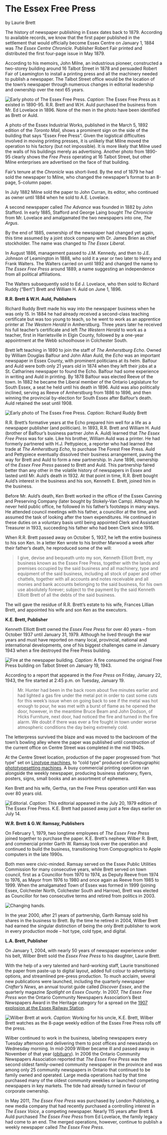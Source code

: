 ﻿# The Essex Free Press

by Laurie Brett

The history of newspaper publishing in Essex dates back to 1879. According to available records, we know that the first paper published in the settlement that would officially become Essex Centre on January 1, 1884 was _The Essex Centre Chronicle_. Publisher Robert Fair printed and distributed the first four-page issue in May 1879.

According to his memoirs, John Milne, an industrious pioneer, constructed a two-storey building around 16 Talbot Street in 1878 and persuaded Robert Fair of Leamington to install a printing press and all the machinery needed to publish a newspaper. The Talbot Street office would be the location of the town’s newspaper through numerous changes in editorial leadership and ownership over the next 65 years.

![Early photo of The Essex Free Press.](https://github.com/lauriebrett/INK-essays/blob/master/efp/images/efp0.png?raw=true "Early photo of The Essex Free Press.")
_Caption_: The Essex Free Press as it existed in 1890-95. R.R. Brett and W.H. Auld purchased the business from Mr. Ed Lovelace in 1896. None of the men in the photo have been identified as Brett or Auld.

A photo of the Essex Industrial Works, published in the March 5, 1892 edition of the _Toronto Mail_, shows a prominent sign on the side of the building that says “Essex Free Press”. Given the logistical difficulties involved in moving printing presses, it is unlikely that Milne moved the operation to his factory (but not impossible). It is more likely that Milne used the walls of his buildings merely as advertising. Another photo from 1890-95 clearly shows the _Free Press_ operating at 16 Talbot Street, but other Milne enterprises are advertised on the face of that building.

Fair’s tenure at the _Chronicle_ was short-lived. By the end of 1879 he had sold the newspaper to Milne, who changed the newspaper’s format to an 8-page, 5-column paper.

In July 1882 Milne sold the paper to John Curran, its editor, who continued as owner until 1884 when he sold to A.E. Lovelace.

A second newspaper called _The Advance_ was founded in 1882 by John Stafford. In early 1885, Stafford and George Laing bought _The Chronicle_ from Mr. Lovelace and amalgamated the two newspapers into one, _The Argus_.

By the end of 1885, ownership of the newspaper had changed yet again, this time assumed by a joint stock company with Dr. James Brien as chief stockholder. The name was changed to _The Essex Liberal_.

In August 1886, management passed to J.M. Kennedy, and then to J.E. Johnson of Leamington in 1888, who sold it a year or two later to Henry and Frank Walters. The Walters carried on until 1892 and changed the name to _The Essex Free Press_ around 1889, a name suggesting an independence from all political affiliations.

The Walters subsequently sold to Ed J. Lovelace, who then sold to Richard Ruddy (“Bert”) Brett and William H. Auld on June 1, 1896.

__R.R. Brett & W.H. Auld, Publishers__

Richard Ruddy Brett made his way into the newspaper business when he was only 15. In 1884 he had already received a second-class teaching certificate but was too young to teach, so he went to work as an apprentice printer at _The Western Herald_ in Amherstburg. Three years later he received his full teacher’s certificate and left _The Western Herald_ to work as a teacher, first in Harrietsville in Elgin County, followed by a one-year appointment at the Webb schoolhouse in Colchester South.

Brett left teaching in 1890 to join the staff of _The Amherstburg Echo_. Owned by William Douglas Balfour and John Allan Auld, the _Echo_ was an important newspaper in Essex County, with prominent politicians at its helm. Balfour and Auld were both only 21 years old in 1874 when they left their jobs at a St. Catharines newspaper to found the Echo. Balfour had some experience in writing and Auld in printing. By 1878 Balfour was elected Reeve of the town. In 1882 he became the Liberal member of the Ontario Legislature for South Essex, a seat he held until his death in 1896. Auld was also politically inclined, serving as Reeve of Amherstburg from 1886 to 1896, and then winning the provincial by-election for South Essex after Balfour’s death. Auld retained the seat until 1908.


![Early photo of The Essex Free Press.](https://github.com/lauriebrett/INK-essays/blob/master/efp/images/efp1.png?raw=true "R. R. Brett")
_Caption_: Richard Ruddy Brett

R.R. Brett’s formative years at the Echo prepared him well for a life as a newspaper publisher (and politician). In 1893, R.R. Brett and William H. Auld (brother of Balfour’s business partner John A. Auld) learned that _The Essex Free Press_ was for sale. Like his brother, William Auld was a printer. He had formerly partnered with H.J. Pettypiece, a reporter who had learned the trade at _The Amherstburg Echo_, to purchase The Forest Free Press. Auld and Pettypiece eventually dissolved their business arrangement, paving the way for Brett and Auld to form a new partnership. In June 1896, ownership of the _Essex Free Press_ passed to Brett and Auld. This partnership faired better than any other in the volatile history of newspapers in Essex and lasted until Mr. Auld’s death in 1932. At that point in time, R.R. Brett bought Auld’s interest in the business and his son, Kenneth E. Brett, joined him in the business.

Before Mr. Auld’s death, Ken Brett worked in the office of the Essex Canning and Preserving Company (later bought by Stokely-Van Camp). Although he never held public office, he followed in his father’s footsteps in many ways. He attended council meetings with his father, a councillor at the time, and assumed the task of looking after the town expenditures. He continued in these duties on a voluntary basis until being appointed Clerk and Assistant Treasurer in 1933, succeeding his father who had been Clerk since 1916.

When R.R. Brett passed away on October 5, 1937, he left the entire business to his son Ken. In a letter Ken wrote to his brother Marwood a week after their father’s death, he reproduced some of the will:

>I give, devise and bequeath unto my son, Kenneth Elliott Brett, my business known as the Essex Free Press, together with the lands and premises occupied by the said business and all machinery, type and equipment of the said business, including all stock of paper and other chattels, together with all accounts and notes receivable and all monies and bank accounts belonging to the said business, for his own use absolutely forever; subject to the payment by the said Kenneth Elliott Brett of all the debts of the said business.

The will gave the residue of R.R. Brett’s estate to his wife, Frances Lillian Brett, and appointed his wife and son Ken as the executors.

__K.E. Brett, Publisher__

Kenneth Elliott Brett owned the _Essex Free Press_ for over 40 years – from October 1937 until January 31, 1979. Although he lived through the war years and must have reported on many local, provincial, national and international developments, one of his biggest challenges came in January 1943 when a fire destroyed the Free Press building.

![Fire at the newspaper building.](https://github.com/lauriebrett/INK-essays/blob/master/efp/images/efp2.png?raw=true "Fire")
_Caption_: A fire consumed the original Free Press building on Talbot Street on January 19, 1943.

According to a report that appeared in the _Free Press_ on Friday, January 22, 1943, the fire started at 2:45 p.m. on Tuesday, January 19.

>Mr. Hunter had been in the back room about five minutes earlier and had lighted a gas fire under the metal pot in order to cast some cuts for this week’s issue when on going back to see if the metal was hot enough to pour, he was met with a burst of flame as he opened the door, however, in the meantime Bruce Beam and John Dodson, of Hicks Furniture, next door, had noticed the fire and turned in the fire alarm. We doubt if there was ever a fire fought in town under worse atmospheric conditions the day being extremely cold.

The letterpress survived the blaze and was moved to the backroom of the town’s bowling alley where the paper was published until construction of the current office on Centre Street was completed in the mid 1940s.

At the Centre Street location, production of the paper progressed from “hot type” set on [Linotype machines](http://en.wikipedia.org/wiki/Linotype_machine), to “cold type” produced on Compugraphic [phototypesetting machines](http://en.wikipedia.org/wiki/Phototypesetting). A busy commercial printing operation ran alongside the weekly newspaper, producing business stationery, flyers, posters, signs, small books and an assortment of ephemera.

Ken Brett and his wife, Gertha, ran the Free Press operation until Ken was over 80 years old.

![Editorial.](https://github.com/lauriebrett/INK-essays/blob/master/efp/images/efp3.png?raw=true "Editorial")
_Caption_: This editorial appeared in the July 20, 1979 edition of The Essex Free Press. K.E. Brett had passed away just a few days earlier on July 14.

__W.R. Brett & G.W. Ramsay, Publishers__

On February 1, 1979, two longtime employees of _The Essex Free Press_ joined together to purchase the paper. K.E. Brett’s nephew, Wilber R. Brett, and commercial printer Garth W. Ramsay took over the operation and continued to build the business, transitioning from Compugraphics to Apple computers in the late 1990s.

Both men were civic-minded. Ramsay served on the Essex Public Utilities Commission for many consecutive years, while Brett served on town council, first as a Councillor from 1970 to 1974, as Deputy Reeve from 1974 to 1976, as Mayor from 1976 to 1980 and once again as Reeve from 1985 to 1999. When the amalgamated Town of Essex was formed in 1999 (joining Essex, Colchester North, Colchester South and Harrow), Brett was elected as Councillor for two consecutive terms and retired from politics in 2003.

![Changing hands.](https://github.com/lauriebrett/INK-essays/blob/master/efp/images/efp4.png?raw=true "Changing hands")

In the year 2000, after 21 years of partnership, Garth Ramsay sold his shares in the business to Brett. By the time he retired in 2004, Wilber Brett had earned the singular distinction of being the only Brett publisher to work in every production mode – hot type, cold type, and digital.

__L.A. Brett, Publisher__

On January 1, 2004, with nearly 50 years of newspaper experience under his belt, Wilber Brett sold the _Essex Free Press_ to his daughter, Laurie Brett.

With the help of a very talented and hard-working staff, Laurie transitioned the paper from paste-up to digital layout, added full colour to advertising options, and streamlined pre-press production. To much acclaim, several new publications were launched, including the quarterly newspaper _Crafter’s News_, an annual tourist guide called _Discover Essex_, and the quarterly magazine _Spotlight on Essex County_. In 2007, _The Essex Free Press_ won the Ontario Community Newspapers Association’s Best Newspapers Award in the Heritage category for a spread on the [1907 explosion at the Essex Railway Station](http://ink.scholarsportal.info/viewer/cecil/focus/ink/newspapers/efp/08_2007/08080717).

![Wilber Brett at work.](https://github.com/lauriebrett/INK-essays/blob/master/efp/images/efp5.png?raw=true "Wilber Brett at work")
_Caption_: Working for his uncle, K.E. Brett, Wilber Brett watches as the 8-page weekly edition of the Essex Free Press rolls off the press.

Wilber continued to work in the business, labeling newspapers every Tuesday afternoon and delivering them to post offices and newsstands on Wednesday morning. In mid-2009 Wilber became ill and passed away in November of that year ([obituary](http://ink.scholarsportal.info/viewer/cecil/focus/ink/newspapers/efp/11_2009/11180921)). In 2006 the Ontario Community Newspapers Association reported that _The Essex Free Press_ was the second oldest family-owned community newspaper in the province and was among only 25 community newspapers in Ontario that continued to be family owned and operated. Large media operations had by that time purchased many of the oldest community weeklies or launched competing newspapers in key markets. The tide had already turned in favour of corporate ownership.

In May 2011, _The Essex Free Press_ was purchased by London Publishing, a new media company that had recently purchased a controlling interest in _The Essex Voice_, a competing newspaper. Nearly 115 years after Brett & Auld purchased _The Essex Free Press_ from Ed Lovelace, the family legacy had come to an end. The merged operations, however, continue to publish a weekly newspaper called _The Essex Free Press_.
